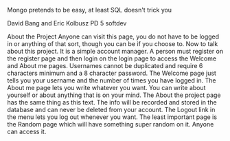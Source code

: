 Mongo pretends to be easy, at least SQL doesn't trick you

David Bang and Eric Kolbusz PD 5 softdev

About the Project
Anyone can visit this page, you do not have to be logged in or anything of that sort, though you can be if you choose to.
Now to talk about this project.
It is a simple account manager. A person must register on the register page and then login on the login page
to access the Welcome and About me pages. Usernames cannot be duplicated and require 6 characters minimum and a 8 character password.
The Welcome page just tells you your username and the number of times you have logged in.
The About me page lets you write whatever you want. You can write about yourself or about anything that is on your mind.
The About the project page has the same thing as this text.
The info will be recorded and stored in the database and can never be deleted from your account.
The Logout link in the menu lets you log out whenever you want.
The least important page is the Random page which will have something super random on it. Anyone can access it.
